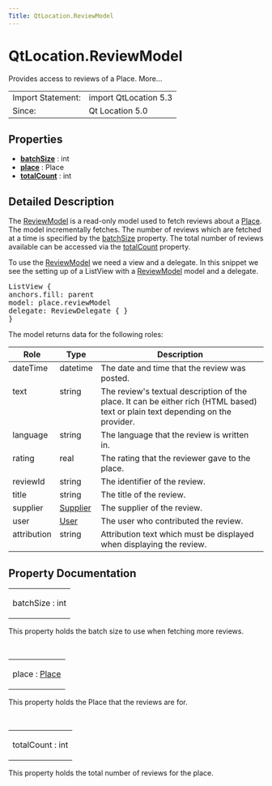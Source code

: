 ```yaml
---
Title: QtLocation.ReviewModel
---
```


# QtLocation.ReviewModel

<span class="subtitle"></span>
<!-- $$$ReviewModel-brief -->
<p>Provides access to reviews of a Place. More...</p>
<!-- @@@ReviewModel -->
<table class="alignedsummary">
<tr><td class="memItemLeft rightAlign topAlign"> Import Statement:</td><td class="memItemRight bottomAlign"> import QtLocation 5.3</td></tr><tr><td class="memItemLeft rightAlign topAlign"> Since:</td><td class="memItemRight bottomAlign">  Qt Location 5.0</td></tr></table><ul>
</ul>
<h2 id="properties">Properties</h2>
<ul>
<li class="fn"><b><b><a href="..//QtLocation.ReviewModel.md#batchSize-prop">batchSize</a></b></b> : int</li>
<li class="fn"><b><b><a href="..//QtLocation.ReviewModel.md#place-prop">place</a></b></b> : Place</li>
<li class="fn"><b><b><a href="..//QtLocation.ReviewModel.md#totalCount-prop">totalCount</a></b></b> : int</li>
</ul>
<!-- $$$ReviewModel-description -->
<h2 id="details">Detailed Description</h2>
</p>
<p>The <a href="..//QtLocation.ReviewModel.md">ReviewModel</a> is a read-only model used to fetch reviews about a <a href="..//QtLocation.location-cpp-qml.md#place">Place</a>. The model incrementally fetches. The number of reviews which are fetched at a time is specified by the <a href="..//QtLocation.ReviewModel.md#batchSize-prop">batchSize</a> property. The total number of reviews available can be accessed via the <a href="..//QtLocation.ReviewModel.md#totalCount-prop">totalCount</a> property.</p>
<p>To use the <a href="..//QtLocation.ReviewModel.md">ReviewModel</a> we need a view and a delegate. In this snippet we see the setting up of a ListView with a <a href="..//QtLocation.ReviewModel.md">ReviewModel</a> model and a delegate.</p>
<pre class="qml"><span class="type">ListView</span> {
<span class="name">anchors</span>.fill: <span class="name">parent</span>
<span class="name">model</span>: <span class="name">place</span>.<span class="name">reviewModel</span>
<span class="name">delegate</span>: <span class="name">ReviewDelegate</span> { }
}</pre>
<p>The model returns data for the following roles:</p>
<table class="generic">
<thead><tr class="qt-style"><th >Role</th><th >Type</th><th >Description</th></tr></thead>
<tr valign="top"><td >dateTime</td><td >datetime</td><td >The date and time that the review was posted.</td></tr>
<tr valign="top"><td >text</td><td >string</td><td >The review's textual description of the place. It can be either rich (HTML based) text or plain text depending on the provider.</td></tr>
<tr valign="top"><td >language</td><td >string</td><td >The language that the review is written in.</td></tr>
<tr valign="top"><td >rating</td><td >real</td><td >The rating that the reviewer gave to the place.</td></tr>
<tr valign="top"><td >reviewId</td><td >string</td><td >The identifier of the review.</td></tr>
<tr valign="top"><td >title</td><td >string</td><td >The title of the review.</td></tr>
<tr valign="top"><td >supplier</td><td ><a href="..//QtLocation.Supplier.md">Supplier</a></td><td >The supplier of the review.</td></tr>
<tr valign="top"><td >user</td><td ><a href="..//QtLocation.User.md">User</a></td><td >The user who contributed the review.</td></tr>
<tr valign="top"><td >attribution</td><td >string</td><td >Attribution text which must be displayed when displaying the review.</td></tr>
</table>
<!-- @@@ReviewModel -->
<h2>Property Documentation</h2>
<!-- $$$batchSize -->
<table class="qmlname"><tr valign="top" id="batchSize-prop"><td class="tblQmlPropNode"><p><span class="name">batchSize</span> : <span class="type">int</span></p></td></tr></table><p>This property holds the batch size to use when fetching more reviews.</p>
<!-- @@@batchSize -->
<br/>
<!-- $$$place -->
<table class="qmlname"><tr valign="top" id="place-prop"><td class="tblQmlPropNode"><p><span class="name">place</span> : <span class="type"><a href="..//QtLocation.Place.md">Place</a></span></p></td></tr></table><p>This property holds the Place that the reviews are for.</p>
<!-- @@@place -->
<br/>
<!-- $$$totalCount -->
<table class="qmlname"><tr valign="top" id="totalCount-prop"><td class="tblQmlPropNode"><p><span class="name">totalCount</span> : <span class="type">int</span></p></td></tr></table><p>This property holds the total number of reviews for the place.</p>
<!-- @@@totalCount -->
<br/>
